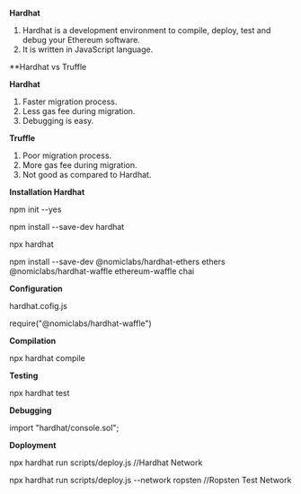 **Hardhat**

1. Hardhat is a development environment to compile, deploy, test and debug your Ethereum software.
2. It is written in JavaScript language.

**Hardhat vs Truffle

**Hardhat**

1. Faster migration process.
2. Less gas fee during migration.
3. Debugging is easy.

**Truffle**

1. Poor migration process.
2. More gas fee during migration.
3. Not good as compared to Hardhat.

**Installation Hardhat**

npm init --yes

npm install --save-dev hardhat

npx hardhat

npm install --save-dev @nomiclabs/hardhat-ethers ethers @nomiclabs/hardhat-waffle 
ethereum-waffle chai

**Configuration**

hardhat.cofig.js

require("@nomiclabs/hardhat-waffle")

**Compilation**

npx hardhat compile

**Testing**

npx hardhat test

**Debugging**

import "hardhat/console.sol";

**Doployment**

npx hardhat run scripts/deploy.js //Hardhat Network

npx hardhat run scripts/deploy.js --network ropsten //Ropsten Test Network